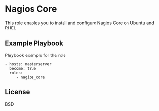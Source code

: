 Nagios Core
=========

This role enables you to install and configure Nagios Core on Ubuntu and RHEL

Example Playbook
----------------

Playbook example for the role

    - hosts: masterserver
      become: true
      roles:
         - nagios_core

License
-------

BSD
